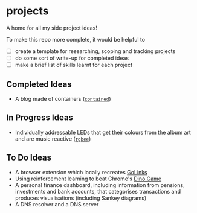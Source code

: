 # projects

A home for all my side project ideas!

To make this repo more complete, it would be helpful to

- [ ] create a template for researching, scoping and tracking projects
- [ ] do some sort of write-up for completed ideas
- [ ] make a brief list of skills learnt for each project

## Completed Ideas

- A blog made of containers ([`contained`](https://github.com/leoriviera/contained))

## In Progress Ideas

- Individually addressable LEDs that get their colours from the album art and are music reactive ([`rgbee`](https://github.com/leoriviera/rgbee))

## To Do Ideas

- A browser extension which locally recreates [GoLinks](https://www.golinks.io/)
- Using reinforcement learning to beat Chrome's [Dino Game](chrome://dino)
- A personal finance dashboard, including information from pensions, investments and bank accounts, that categorises transactions and produces visualisations (including Sankey diagrams)
- A DNS resolver and a DNS server

